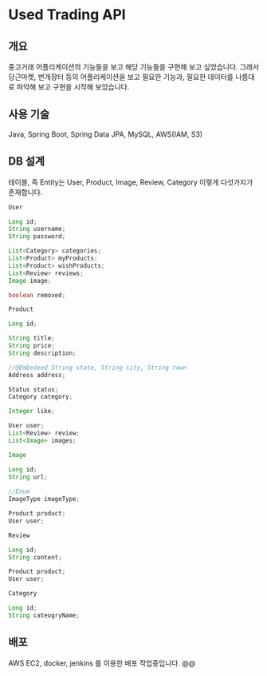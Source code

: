 # Used Trading API 

## 개요

중고거래 어플리케이션의 기능들을 보고 해당 기능들을 구현해 보고 싶었습니다. 그래서 당근마켓, 번개장터 등의 어플리케이션을 보고 필요한 기능과, 필요한 데이터를 나름대로 파악해 보고 구현을 시작해 보았습니다.

## 사용 기술

Java, Spring Boot, Spring Data JPA, MySQL, AWS(IAM, S3)

## DB 설계

테이블, 즉 Entity는 User, Product, Image, Review, Category 이렇게 다섯가지가 존재합니다.


```java
User

Long id;
String username;
String password;

List<Category> categories;
List<Product> myProducts;
List<Product> wishProducts;
List<Review> reviews;
Image image;

boolean removed;

```

```java
Product

Long id;

String title;
String price;
String description;

//@Embedeed String state, String city, String town
Address address; 

Status status;
Category category;

Integer like;

User user;
List<Review> review;
List<Image> images;
```

```java
Image

Long id;
String url;
    
//Enum
ImageType imageType;

Product product;
User user;
```

```java
Review

Long id;
String content;

Product product;
User user;
```

```java
Category

Long id;
String cateogryName;

```
## 배포

AWS EC2, docker, jenkins 를 이용한 배포 작업중입니다. @@